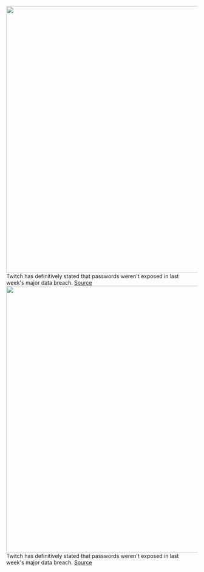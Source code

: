 <img src='https://cdn.vox-cdn.com/thumbor/cb4ACAF6iKiKGBkzLqRzPNIynxA=/0x0:2040x1360/1200x800/filters:focal(857x517:1183x843)/cdn.vox-cdn.com/uploads/chorus_image/image/69999720/acastro_200901_1777_twitch_0002.0.0.jpg' width='700px' /><br/>
Twitch has definitively stated that passwords weren't exposed in last week's major data breach.
<a href='https://www.theverge.com/2021/10/15/22728217/twitch-passwords-data-breach-secure'> Source <a/><img src='https://cdn.vox-cdn.com/thumbor/cb4ACAF6iKiKGBkzLqRzPNIynxA=/0x0:2040x1360/1200x800/filters:focal(857x517:1183x843)/cdn.vox-cdn.com/uploads/chorus_image/image/69999720/acastro_200901_1777_twitch_0002.0.0.jpg' width='700px' /><br/>
Twitch has definitively stated that passwords weren't exposed in last week's major data breach.
<a href='https://www.theverge.com/2021/10/15/22728217/twitch-passwords-data-breach-secure'> Source <a/>